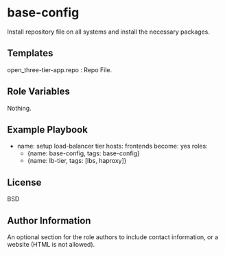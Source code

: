 base-config
=========

Install repository file on all systems and install the necessary packages.

Templates
------------

open_three-tier-app.repo : Repo File.

Role Variables
--------------

Nothing.


Example Playbook
----------------

- name: setup load-balancer tier
  hosts: frontends
  become: yes
  roles:
    - {name: base-config, tags: base-config}
    - {name: lb-tier, tags: [lbs, haproxy]}

License
-------

BSD

Author Information
------------------

An optional section for the role authors to include contact information, or a website (HTML is not allowed).
